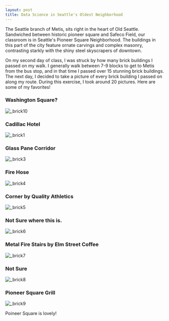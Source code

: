 ```yaml
---
layout: post
title: Data Science in Seattle's Oldest Neighborhood
---
```


The Seattle branch of Metis, sits right in the heart of Old Seattle. Sandwiched between historic pioneer square and Safeco Field, our classroom is in Seattle's Pioneer Square Neighborhood. The buildings in this part of the city feature ornate carvings and complex masonry, contrasting starkly with the shiny steel skyscrapers of downtown. 

On my second day of class, I was struck by how many brick buildings I passed on my walk. I generally walk between 7-9 blocks to get to Metis from the bus stop, and in that time I passed over 15 stunning brick buildings. The next day, I decided to take a picture of every brick building I passed on along my route. During this exercise, I took around 20 pictures. Here are some of my favorites!

### Washington Square?
![_brick10](/images/brick10.jpg)

### Cadillac Hotel
![_brick1](/images/brick1.jpg)

### Glass Pane Corridor
![_brick3](/images/brick3.jpg)

### Fire Hose
![_brick4](/images/brick4.jpg)

### Corner by Quality Athletics
![_brick5](/images/brick5.jpg)

### Not Sure where this is.
![_brick6](/images/brick6.jpg)

### Metal Fire Stairs by Elm Street Coffee
![_brick7](/images/brick7.jpg)

### Not Sure
![_brick8](/images/brick8.jpg)

### Pioneer Square Grill
![_brick9](/images/brick9.jpg)

Poineer Square is lovely! 
